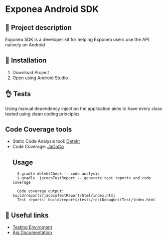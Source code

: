# Exponea Android SDK

## 📖 Project description
Exponea SDK is a developer kit for helping Exponea users use the API natively on Android

## 🔧 Installation
1. Download Project
2. Open using Android Studio

## 👌 Tests
Using manual dependency injection the application aims to have every class tested using clean coding principles

## Code Coverage tools
- Static Code Analysis tool: [Detekt](https://github.com/arturbosch/detekt#rulesets)
- Code Coverage: [JaCoCo](https://github.com/jacoco/jacoco)
    ## Usage
        $ gradle detektCheck -- code analysis
        $ gradle  jacocoTestReport -- generate test reports and code coverage
        
        Code coverage output: build/reports/jacocoTestReport/html/index.html
        Test reports: build/reports/tests/testDebugUnitTest/index.html
        

## 🔗 Useful links
- [Testing Enviroment](https://app.exponea.com/login)
- [Api Documentation](https://developers.exponea.com/v2/reference)
